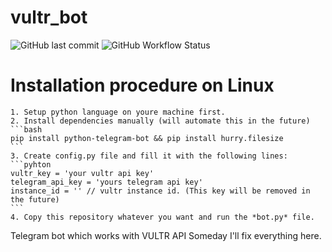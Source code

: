 # vultr_bot

![GitHub last commit](https://img.shields.io/github/last-commit/a1r0/vultr_bot)
![GitHub Workflow Status](https://img.shields.io/github/workflow/status/a1r0/vultr_bot/Deploy)

Installation procedure on Linux
======
    1. Setup python language on youre machine first.
    2. Install dependencies manually (will automate this in the future)
    ```bash
    pip install python-telegram-bot && pip install hurry.filesize
    ```
    3. Create config.py file and fill it with the following lines:
    ```pyhton
    vultr_key = 'your vultr api key'
    telegram_api_key = 'yours telegram api key'
    instance_id = '' // vultr instance id. (This key will be removed in the future)
    ```
    4. Copy this repository whatever you want and run the *bot.py* file. 

Telegram bot which works with VULTR API
Someday I'll fix everything here.
